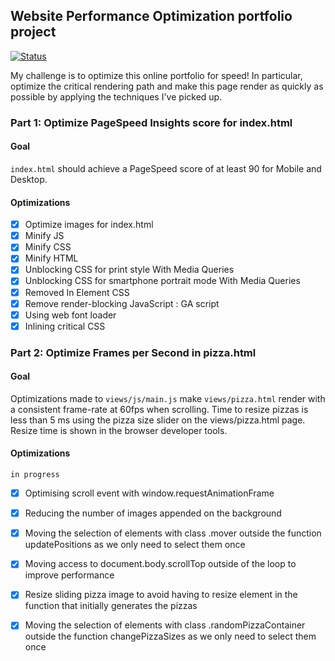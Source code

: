## Website Performance Optimization portfolio project

[![Status](https://img.shields.io/badge/status-in%20progress-yellow.svg)]()

My challenge is to optimize this online portfolio for speed! In particular, optimize the critical rendering path and make this page render as quickly as possible by applying the techniques I've picked up.

### Part 1: Optimize PageSpeed Insights score for index.html

#### Goal 

`index.html` should achieve a PageSpeed score of at least 90 for Mobile and Desktop.

#### Optimizations

- [x] Optimize images for index.html
- [x] Minify JS
- [x] Minify CSS
- [x] Minify HTML
- [x] Unblocking CSS for print style With Media Queries
- [x] Unblocking CSS for smartphone portrait mode With Media Queries
- [x] Removed In Element CSS
- [x] Remove render-blocking JavaScript : GA script
- [x] Using web font loader
- [x] Inlining critical CSS

### Part 2: Optimize Frames per Second in pizza.html

#### Goal

Optimizations made to `views/js/main.js` make `views/pizza.html` render with a consistent frame-rate at 60fps when scrolling.
Time to resize pizzas is less than 5 ms using the pizza size slider on the views/pizza.html page. Resize time is shown in the browser developer tools.

#### Optimizations

`in progress`

- [x]  Optimising scroll event with window.requestAnimationFrame
- [x]  Reducing the number of images appended on the background
- [x]  Moving the selection of elements with class .mover outside the function updatePositions as we only need to select them once
- [x]  Moving access to document.body.scrollTop outside of the loop to improve performance
- [x]  Resize sliding pizza image to avoid having to resize element in the function that initially generates the pizzas
- [x]  Moving the selection of elements with class .randomPizzaContainer outside the function changePizzaSizes as we only need to select them once



